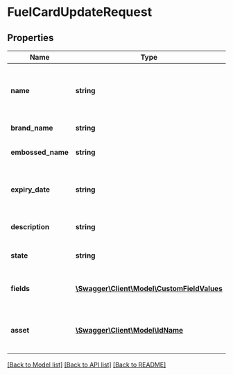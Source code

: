 # FuelCardUpdateRequest

## Properties
Name | Type | Description | Notes
------------ | ------------- | ------------- | -------------
**name** | **string** | The serial number of the fuel card that is used to uniquely identify it. | [optional] 
**brand_name** | **string** | The brand of fuel card | [optional] 
**embossed_name** | **string** | The name embossed on the fuel card | [optional] 
**expiry_date** | **string** | The expiry date of the fuel card in the format YYYY/MM/DD | [optional] 
**description** | **string** | A short description of the fuel card. | [optional] 
**state** | **string** | The current state of the object | [optional] 
**fields** | [**\Swagger\Client\Model\CustomFieldValues**](CustomFieldValues.md) | A number of custom field values for this fuelcard. | [optional] 
**asset** | [**\Swagger\Client\Model\IdName**](IdName.md) | The asset to which this fuel card has been assigned. | [optional] 

[[Back to Model list]](../README.md#documentation-for-models) [[Back to API list]](../README.md#documentation-for-api-endpoints) [[Back to README]](../README.md)


